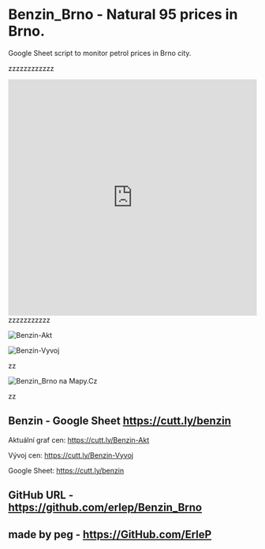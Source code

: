 # Benzin_Brno - Natural 95 prices in Brno.

Google Sheet script to monitor petrol prices in Brno city.

zzzzzzzzzzzz

<iframe style="border:none" src="https://frame.mapy.cz/s/lohezoreba" width="100%" height="480" frameborder="0"></iframe>
zzzzzzzzzzz

![Benzin-Akt](https://docs.google.com/spreadsheets/d/e/2PACX-1vStPblBtmg4O4ddc6pOF9edeu-IzfsjxmynNpqzs3me9czw5K1aIIBw4HW9Cni9vM7Kse8QQTh0GG8a/pubchart?oid=678203108&format=image)

![Benzin-Vyvoj](https://docs.google.com/spreadsheets/d/e/2PACX-1vStPblBtmg4O4ddc6pOF9edeu-IzfsjxmynNpqzs3me9czw5K1aIIBw4HW9Cni9vM7Kse8QQTh0GG8a/pubchart?oid=451896964&format=image)

zz

![Benzin_Brno na Mapy.Cz](https://frame.mapy.cz/s/lohezoreba)

zz

## Benzin - Google Sheet https://cutt.ly/benzin

Aktuální graf cen: https://cutt.ly/Benzin-Akt

Vývoj cen: https://cutt.ly/Benzin-Vyvoj

Google Sheet: https://cutt.ly/benzin

## GitHub URL - https://github.com/erlep/Benzin_Brno

## made by peg - https://GitHub.com/ErleP
